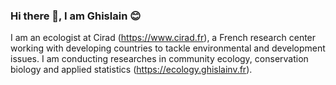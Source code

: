 ### Hi there 👋, I am Ghislain :blush:

I am an ecologist at Cirad (<https://www.cirad.fr>), a French research center working with developing countries to tackle environmental and development issues. I am conducting researches in community ecology, conservation biology and applied statistics (<https://ecology.ghislainv.fr>).

<!--
**ghislainv/ghislainv** is a ✨ _special_ ✨ repository because its `README.md` (this file) appears on your GitHub profile.

Here are some ideas to get you started:

- 🔭 I’m currently working on ...
- 🌱 I’m currently learning ...
- 👯 I’m looking to collaborate on ...
- 🤔 I’m looking for help with ...
- 💬 Ask me about ...
- 📫 How to reach me: ...
- 😄 Pronouns: ...
- ⚡ Fun fact: ...
-->
